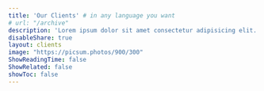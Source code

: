 ```yaml
---
title: 'Our Clients' # in any language you want
# url: "/archive"
description: 'Lorem ipsum dolor sit amet consectetur adipisicing elit.'
disableShare: true
layout: clients
image: "https://picsum.photos/900/300"
ShowReadingTime: false
ShowRelated: false
showToc: false
---
```

